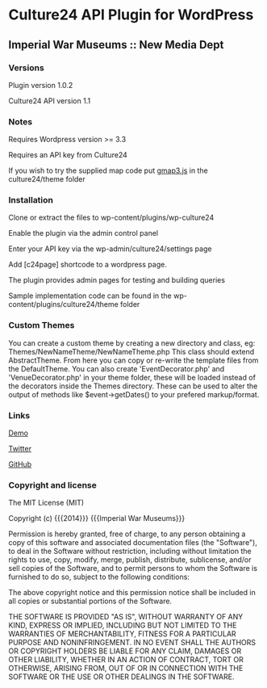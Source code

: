 # Culture24 API Plugin for WordPress

## Imperial War Museums :: New Media Dept

### Versions

Plugin version 1.0.2 

Culture24 API version 1.1


### Notes

Requires Wordpress version >= 3.3

Requires an API key from Culture24

If you wish to try the supplied map code put [gmap3.js](https://github.com/jbdemonte/gmap3) in the culture24/theme folder

### Installation

Clone or extract the files to wp-content/plugins/wp-culture24

Enable the plugin via the admin control panel

Enter your API key via the wp-admin/culture24/settings page

Add [c24page] shortcode to a wordpress page.

The plugin provides admin pages for testing and building queries

Sample implementation code can be found in the wp-content/plugins/culture24/theme folder

### Custom Themes

You can create a custom theme by creating a new directory and class, eg:
Themes/NewNameTheme/NewNameTheme.php
This class should extend AbstractTheme.
From here you can copy or re-write the template files from the DefaultTheme.
You can also create 'EventDecorator.php' and 'VenueDecorator.php' in your theme 
folder, these will be loaded instead of the decorators inside the Themes 
directory. These can be used to alter the output of methods like 
$event->getDates() to your prefered markup/format.

### Links

[Demo](http://www.1914.org/)

[Twitter](https://twitter.com/I_W_M)

[GitHub](https://github.com/iwmdigital/wp_culture24)


### Copyright and license

The MIT License (MIT)

Copyright (c) {{{2014}}} {{{Imperial War Museums}}}

Permission is hereby granted, free of charge, to any person obtaining a copy of
this software and associated documentation files (the "Software"), to deal in
the Software without restriction, including without limitation the rights to
use, copy, modify, merge, publish, distribute, sublicense, and/or sell copies of
the Software, and to permit persons to whom the Software is furnished to do so,
subject to the following conditions:

The above copyright notice and this permission notice shall be included in all
copies or substantial portions of the Software.

THE SOFTWARE IS PROVIDED "AS IS", WITHOUT WARRANTY OF ANY KIND, EXPRESS OR
IMPLIED, INCLUDING BUT NOT LIMITED TO THE WARRANTIES OF MERCHANTABILITY, FITNESS
FOR A PARTICULAR PURPOSE AND NONINFRINGEMENT. IN NO EVENT SHALL THE AUTHORS OR
COPYRIGHT HOLDERS BE LIABLE FOR ANY CLAIM, DAMAGES OR OTHER LIABILITY, WHETHER
IN AN ACTION OF CONTRACT, TORT OR OTHERWISE, ARISING FROM, OUT OF OR IN
CONNECTION WITH THE SOFTWARE OR THE USE OR OTHER DEALINGS IN THE SOFTWARE.

